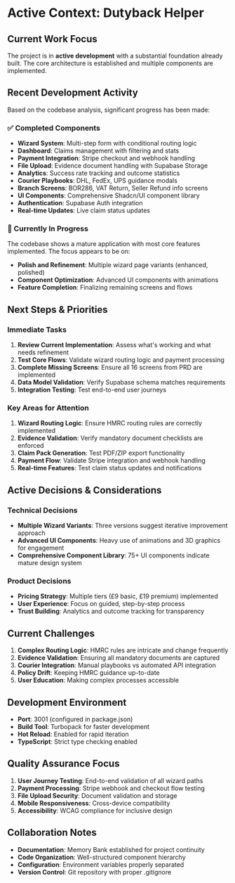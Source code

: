 # Active Context: Dutyback Helper

## Current Work Focus
The project is in **active development** with a substantial foundation already built. The core architecture is established and multiple components are implemented.

## Recent Development Activity
Based on the codebase analysis, significant progress has been made:

### ✅ Completed Components
- **Wizard System**: Multi-step form with conditional routing logic
- **Dashboard**: Claims management with filtering and stats
- **Payment Integration**: Stripe checkout and webhook handling
- **File Upload**: Evidence document handling with Supabase Storage
- **Analytics**: Success rate tracking and outcome statistics
- **Courier Playbooks**: DHL, FedEx, UPS guidance modals
- **Branch Screens**: BOR286, VAT Return, Seller Refund info screens
- **UI Components**: Comprehensive Shadcn/UI component library
- **Authentication**: Supabase Auth integration
- **Real-time Updates**: Live claim status updates

### 🔄 Currently In Progress
The codebase shows a mature application with most core features implemented. The focus appears to be on:
- **Polish and Refinement**: Multiple wizard page variants (enhanced, polished)
- **Component Optimization**: Advanced UI components with animations
- **Feature Completion**: Finalizing remaining screens and flows

## Next Steps & Priorities

### Immediate Tasks
1. **Review Current Implementation**: Assess what's working and what needs refinement
2. **Test Core Flows**: Validate wizard routing logic and payment processing
3. **Complete Missing Screens**: Ensure all 16 screens from PRD are implemented
4. **Data Model Validation**: Verify Supabase schema matches requirements
5. **Integration Testing**: Test end-to-end user journeys

### Key Areas for Attention
1. **Wizard Routing Logic**: Ensure HMRC routing rules are correctly implemented
2. **Evidence Validation**: Verify mandatory document checklists are enforced
3. **Claim Pack Generation**: Test PDF/ZIP export functionality
4. **Payment Flow**: Validate Stripe integration and webhook handling
5. **Real-time Features**: Test claim status updates and notifications

## Active Decisions & Considerations

### Technical Decisions
- **Multiple Wizard Variants**: Three versions suggest iterative improvement approach
- **Advanced UI Components**: Heavy use of animations and 3D graphics for engagement
- **Comprehensive Component Library**: 75+ UI components indicate mature design system

### Product Decisions
- **Pricing Strategy**: Multiple tiers (£9 basic, £19 premium) implemented
- **User Experience**: Focus on guided, step-by-step process
- **Trust Building**: Analytics and outcome tracking for transparency

## Current Challenges
1. **Complex Routing Logic**: HMRC rules are intricate and change frequently
2. **Evidence Validation**: Ensuring all mandatory documents are captured
3. **Courier Integration**: Manual playbooks vs automated API integration
4. **Policy Drift**: Keeping HMRC guidance up-to-date
5. **User Education**: Making complex processes accessible

## Development Environment
- **Port**: 3001 (configured in package.json)
- **Build Tool**: Turbopack for faster development
- **Hot Reload**: Enabled for rapid iteration
- **TypeScript**: Strict type checking enabled

## Quality Assurance Focus
1. **User Journey Testing**: End-to-end validation of all wizard paths
2. **Payment Processing**: Stripe webhook and checkout flow testing
3. **File Upload Security**: Document validation and storage
4. **Mobile Responsiveness**: Cross-device compatibility
5. **Accessibility**: WCAG compliance for inclusive design

## Collaboration Notes
- **Documentation**: Memory Bank established for project continuity
- **Code Organization**: Well-structured component hierarchy
- **Configuration**: Environment variables properly separated
- **Version Control**: Git repository with proper .gitignore
